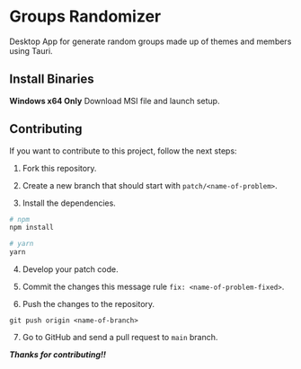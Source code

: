 # Groups Randomizer
Desktop App for generate random groups made up of themes and members using Tauri.

## Install Binaries
**Windows x64 Only**
Download MSI file and launch setup.

## Contributing
If you want to contribute to this project, follow the next steps:

1. Fork this repository.

2. Create a new branch that should start with ```patch/<name-of-problem>```.

3. Install the dependencies.
```bash
# npm
npm install

# yarn
yarn
```

4. Develop your patch code.

5. Commit the changes this message rule ```fix: <name-of-problem-fixed>```.

6. Push the changes to the repository.
```
git push origin <name-of-branch>
```

7. Go to GitHub and send a pull request to ```main``` branch.

***Thanks for contributing!!***
